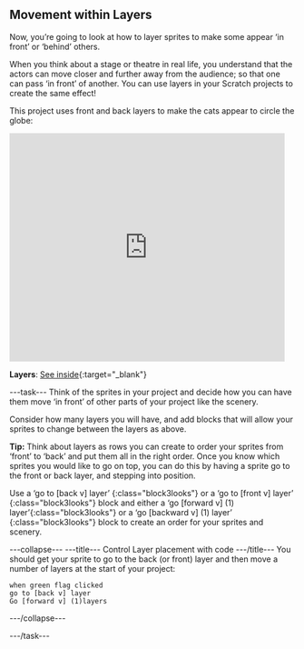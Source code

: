 ## Movement within Layers 
Now, you’re going to look at how to layer sprites to make some appear ‘in front’ or ‘behind’ others.

When you think about a stage or theatre in real life, you understand that the actors can move closer and further away from the audience; so that one can pass ‘in front’ of another. You can use layers in your Scratch projects to create the same effect! 

This project uses front and back layers to make the cats appear to circle the globe:

<div class="scratch-preview">
  <iframe src="https://scratch.mit.edu/projects/444530974/embed" allowtransparency="true" width="485" height="402" frameborder="0" scrolling="no" allowfullscreen></iframe>
</div>

**Layers**: [See inside](https://scratch.mit.edu/projects/444530974/editor ){:target="_blank"}


---task---
Think of the sprites in your project and decide how you can have them move ‘in front’ of other parts of your project like the scenery. 

Consider how many layers you will have, and add blocks that will allow your sprites to change between the layers as above.

**Tip:** Think about layers as rows you can create to order your sprites from ‘front’ to ‘back’ and put them all in the right order. Once you know which sprites you would like to go on top, you can do this by having a sprite go to the front or back layer, and stepping into position.

Use a ‘go to [back v] layer’ {:class="block3looks"} or a ‘go to [front v] layer’ {:class="block3looks"} block and either a ‘go [forward v] (1) layer’{:class="block3looks"} or a ‘go [backward v] (1) layer’ {:class="block3looks"} block to create an order for your sprites and scenery.

---collapse---
---title--- 
Control Layer placement with code
---/title---
You should get your sprite to go to the back (or front) layer and then move a number of layers at the start of your project:

``` blocks3
when green flag clicked
go to [back v] layer
Go [forward v] (1)layers
```
---/collapse---

---/task---
